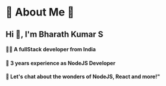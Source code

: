 # 💫 About Me 🤍

## Hi 👋, I'm Bharath Kumar S

 #### 👨‍💻 A fullStack developer from India
 #### 🔭 3 years experience as NodeJS Developer
 #### 💬 Let's chat about the wonders of NodeJS, React and more!"
